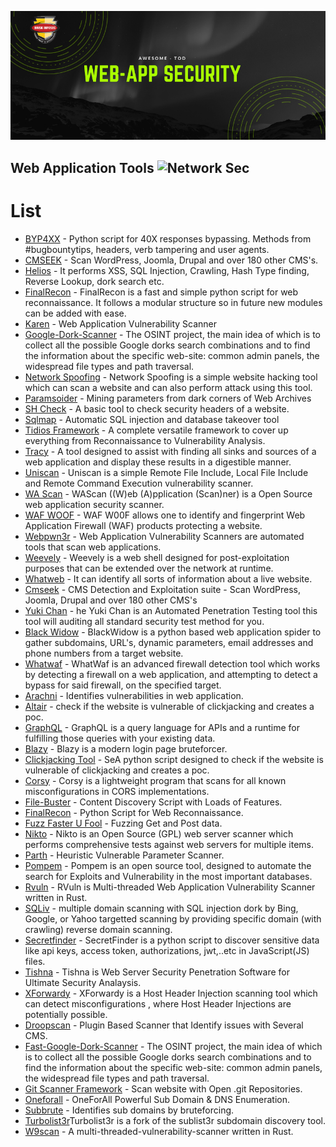 ![Web Application](https://github.com/briskinfosec/Awesome-Tool_of_the_Day/blob/main/Web%20Application%20Tools%20%26%20Checklist/webapp.png) 

Web Application Tools ![Network Sec](https://img.shields.io/badge/Awesome-WebAppSec-success)
----------------------
#  List 

* [BYP4XX](https://github.com/briskinfosec/Awesome-Tool_of_the_Day/blob/main/Web%20Application%20Tools%20%26%20Checklist/Tools/Bypass4XX.md) - Python script for 40X responses bypassing. Methods from #bugbountytips, headers, verb tampering and user agents.
* [CMSEEK](https://github.com/briskinfosec/Awesome-Tool_of_the_Day/blob/main/Web%20Application%20Tools%20%26%20Checklist/Tools/Cmseek.md) - Scan WordPress, Joomla, Drupal and over 180 other CMS's.
* [Helios](https://github.com/briskinfosec/Awesome-Tool_of_the_Day/blob/main/Web%20Application%20Tools%20%26%20Checklist/Tools/Helios.md) - It performs XSS, SQL Injection, Crawling, Hash Type finding, Reverse Lookup, dork search etc.
* [FinalRecon](https://github.com/briskinfosec/Awesome-Tool_of_the_Day/blob/main/Web%20Application%20Tools%20%26%20Checklist/Tools/FinalRecon.md) - FinalRecon is a fast and simple python script for web reconnaissance. It follows a modular structure so in future new modules can be added with ease.
* [Karen](https://github.com/briskinfosec/Awesome-Tool_of_the_Day/blob/main/Web%20Application%20Tools%20%26%20Checklist/Tools/Karen.md) - Web Application Vulnerability Scanner
* [Google-Dork-Scanner](https://github.com/briskinfosec/Awesome-Tool_of_the_Day/blob/main/Web%20Application%20Tools%20%26%20Checklist/Tools/Google-Dork-Scanner.md) - The OSINT project, the main idea of which is to collect all the possible Google dorks search combinations and to find the information about the specific web-site: common admin panels, the widespread file types and path traversal.
* [Network Spoofing](https://github.com/briskinfosec/Awesome-Tool_of_the_Day/blob/main/Web%20Application%20Tools%20%26%20Checklist/Tools/Network%20Spoofing.md) - Network Spoofing is a simple website hacking tool which can scan a website and can also perform attack using this tool.
* [Paramsoider](https://github.com/briskinfosec/Awesome-Tool_of_the_Day/blob/main/Web%20Application%20Tools%20%26%20Checklist/Tools/Paramspider.md) - Mining parameters from dark corners of Web Archives
* [SH Check](https://github.com/briskinfosec/Awesome-Tool_of_the_Day/blob/main/Web%20Application%20Tools%20%26%20Checklist/Tools/SH%20CHECK.md) - A basic tool to check security headers of a website.
* [Sqlmap](https://github.com/briskinfosec/Awesome-Tool_of_the_Day/blob/main/Web%20Application%20Tools%20%26%20Checklist/Tools/Sqlmap.md) - Automatic SQL injection and database takeover tool
* [Tidios Framework](https://github.com/briskinfosec/Awesome-Tool_of_the_Day/blob/main/Web%20Application%20Tools%20%26%20Checklist/Tools/Tidios%20Framework.md) - A complete versatile framework to cover up everything from Reconnaissance to Vulnerability Analysis.
* [Tracy](https://github.com/briskinfosec/Awesome-Tool_of_the_Day/blob/main/Web%20Application%20Tools%20%26%20Checklist/Tools/Tracy.md) - A tool designed to assist with finding all sinks and sources of a web application and display these results in a digestible manner.
* [Uniscan](https://github.com/briskinfosec/Awesome-Tool_of_the_Day/blob/main/Web%20Application%20Tools%20%26%20Checklist/Tools/Uniscan.md) - Uniscan is a simple Remote File Include, Local File Include and Remote Command Execution vulnerability scanner.
* [WA Scan](https://github.com/briskinfosec/Awesome-Tool_of_the_Day/blob/main/Web%20Application%20Tools%20%26%20Checklist/Tools/WA%20Scan.md) - WAScan ((W)eb (A)pplication (Scan)ner) is a Open Source web application security scanner.
* [WAF WOOF](https://github.com/briskinfosec/Awesome-Tool_of_the_Day/blob/main/Web%20Application%20Tools%20%26%20Checklist/Tools/WAF%20WOOF.md) - WAF W00F allows one to identify and fingerprint Web Application Firewall (WAF) products protecting a website.
* [Webpwn3r](https://github.com/briskinfosec/Awesome-Tool_of_the_Day/blob/main/Web%20Application%20Tools%20%26%20Checklist/Tools/Webpwn3r.md) - Web Application Vulnerability Scanners are automated tools that scan web applications.
* [Weevely](https://github.com/briskinfosec/Awesome-Tool_of_the_Day/blob/main/Web%20Application%20Tools%20%26%20Checklist/Tools/Weevely.md) - Weevely is a web shell designed for post-exploitation purposes that can be extended over the network at runtime.
* [Whatweb](https://github.com/briskinfosec/Awesome-Tool_of_the_Day/blob/main/Web%20Application%20Tools%20%26%20Checklist/Tools/Whatweb.md) - It can identify all sorts of information about a live website.
* [Cmseek](https://www.briskinfosec.com/tooloftheday/toolofthedaydetail/CMSEEK) - CMS Detection and Exploitation suite - Scan WordPress, Joomla, Drupal and over 180 other CMS's
* [Yuki Chan](https://github.com/briskinfosec/Awesome-Tool_of_the_Day/blob/main/Web%20Application%20Tools%20%26%20Checklist/Tools/Yuki%20Chan.md) - he Yuki Chan is an Automated Penetration Testing tool this tool will auditing all standard security test method for you.
* [Black Widow](https://github.com/briskinfosec/Awesome-Tool_of_the_Day/blob/main/Web%20Application%20Tools%20%26%20Checklist/Tools/blackwidow.md) - BlackWidow is a python based web application spider to gather subdomains, URL's, dynamic parameters, email addresses and phone numbers from a target website.
* [Whatwaf](https://github.com/briskinfosec/Awesome-Tool_of_the_Day/blob/main/Web%20Application%20Tools%20%26%20Checklist/Tools/whatwaf.md) - WhatWaf is an advanced firewall detection tool which works by detecting a firewall on a web application, and attempting to detect a bypass for said firewall, on the specified target.
* [Arachni](https://github.com/briskinfosec/Awesome-Tool_of_the_Day/blob/main/Web%20Application%20Tools%20%26%20Checklist/Tools/Arachni.md) - Identifies vulnerabilities in web application.
* [Altair](https://github.com/briskinfosec/Awesome-Tool_of_the_Day/blob/main/Web%20Application%20Tools%20%26%20Checklist/Tools/Atlair.md) - check if the website is vulnerable of clickjacking and creates a poc.
* [GraphQL](https://github.com/briskinfosec/Awesome-Tool_of_the_Day/blob/main/Web%20Application%20Tools%20&%20Checklist/Tools/GraphQL.md) - GraphQL is a query language for APIs and a runtime for fulfilling those queries with your existing data.
* [Blazy](https://github.com/briskinfosec/Awesome-Tool_of_the_Day/blob/main/Web%20Application%20Tools%20%26%20Checklist/Tools/Blazy.md) - Blazy is a modern login page bruteforcer.
* [Clickjacking Tool](https://github.com/briskinfosec/Awesome-Tool_of_the_Day/blob/main/Web%20Application%20Tools%20%26%20Checklist/Tools/Clickjacking%20Tester.md) - SeA python script designed to check if the website is vulnerable of clickjacking and creates a poc.
* [Corsy](https://github.com/briskinfosec/Awesome-Tool_of_the_Day/blob/main/Web%20Application%20Tools%20%26%20Checklist/Tools/Corsy.md) - Corsy is a lightweight program that scans for all known misconfigurations in CORS implementations.
* [File-Buster](https://github.com/briskinfosec/Awesome-Tool_of_the_Day/blob/main/Web%20Application%20Tools%20%26%20Checklist/Tools/File-Buster.md) - Content Discovery Script with Loads of Features.
* [FinalRecon](https://github.com/briskinfosec/Awesome-Tool_of_the_Day/blob/main/Web%20Application%20Tools%20%26%20Checklist/Tools/FinalRecon.md) - Python Script for Web Reconnaissance.
* [Fuzz Faster U Fool](https://github.com/briskinfosec/Awesome-Tool_of_the_Day/blob/main/Web%20Application%20Tools%20%26%20Checklist/Tools/Fuzz%20Faster%20U%20Fool.md) - Fuzzing Get and Post data.
* [Nikto](https://github.com/briskinfosec/Awesome-Tool_of_the_Day/blob/main/Web%20Application%20Tools%20%26%20Checklist/Tools/Nikto.md) - Nikto is an Open Source (GPL) web server scanner which performs comprehensive tests against web servers for multiple items. 
* [Parth](https://github.com/briskinfosec/Awesome-Tool_of_the_Day/blob/main/Web%20Application%20Tools%20%26%20Checklist/Tools/Parth.md) - Heuristic Vulnerable Parameter Scanner.
* [Pompem](https://github.com/briskinfosec/Awesome-Tool_of_the_Day/blob/main/Web%20Application%20Tools%20%26%20Checklist/Tools/Pompem.md) - Pompem is an open source tool, designed to automate the search for Exploits and Vulnerability in the most important databases.
* [Rvuln](https://github.com/briskinfosec/Awesome-Tool_of_the_Day/blob/main/Web%20Application%20Tools%20%26%20Checklist/Tools/Rvuln.md) - RVuln is Multi-threaded Web Application Vulnerability Scanner written in Rust.
* [SQLiv](https://github.com/briskinfosec/Awesome-Tool_of_the_Day/blob/main/Web%20Application%20Tools%20%26%20Checklist/Tools/SQLiv.md) - multiple domain scanning with SQL injection dork by Bing, Google, or Yahoo targetted scanning by providing specific domain (with crawling) reverse domain scanning.
* [Secretfinder](https://github.com/briskinfosec/Awesome-Tool_of_the_Day/blob/main/Web%20Application%20Tools%20%26%20Checklist/Tools/SecretFinder.md) - SecretFinder is a python script to discover sensitive data like api keys, access token, authorizations, jwt,..etc in JavaScript(JS) files.
* [Tishna](https://github.com/briskinfosec/Awesome-Tool_of_the_Day/blob/main/Web%20Application%20Tools%20%26%20Checklist/Tools/Tishna.md) - Tishna is Web Server Security Penetration Software for Ultimate Security Analaysis.
* [XForwardy](https://github.com/briskinfosec/Awesome-Tool_of_the_Day/blob/main/Web%20Application%20Tools%20%26%20Checklist/Tools/Xforwardy.md) - XForwardy is a Host Header Injection scanning tool which can detect misconfigurations , where Host Header Injections are potentially possible.
* [Droopscan](https://github.com/briskinfosec/Awesome-Tool_of_the_Day/blob/main/Web%20Application%20Tools%20%26%20Checklist/Tools/droopescan.md) - Plugin Based Scanner that Identify issues with Several CMS.
* [Fast-Google-Dork-Scanner](https://github.com/briskinfosec/Awesome-Tool_of_the_Day/blob/main/Web%20Application%20Tools%20%26%20Checklist/Tools/fast.md) - The OSINT project, the main idea of which is to collect all the possible Google dorks search combinations and to find the information about the specific web-site: common admin panels, the widespread file types and path traversal.
* [Git Scanner Framework](https://github.com/briskinfosec/Awesome-Tool_of_the_Day/blob/main/Web%20Application%20Tools%20%26%20Checklist/Tools/git%20scanner%20framework.md) - Scan website with Open .git Repositories.
* [Oneforall](https://github.com/briskinfosec/Awesome-Tool_of_the_Day/blob/main/Web%20Application%20Tools%20%26%20Checklist/Tools/oneforall.md) - OneForAll Powerful Sub Domain & DNS Enumeration.
* [Subbrute](https://github.com/briskinfosec/Awesome-Tool_of_the_Day/blob/main/Web%20Application%20Tools%20%26%20Checklist/Tools/subbrute.md) - Identifies sub domains by bruteforcing.
* [Turbolist3r](https://github.com/briskinfosec/Awesome-Tool_of_the_Day/blob/main/Web%20Application%20Tools%20%26%20Checklist/Tools/turbloist3r.md)Turbolist3r is a fork of the sublist3r subdomain discovery tool. 
* [W9scan](https://github.com/briskinfosec/Awesome-Tool_of_the_Day/blob/main/Web%20Application%20Tools%20%26%20Checklist/Tools/w9scan.md) - A multi-threaded-vulnerability-scanner written in Rust.
